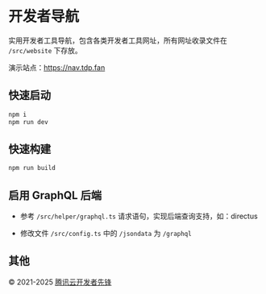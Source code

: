 # 开发者导航

实用开发者工具导航，包含各类开发者工具网址，所有网址收录文件在 `/src/website` 下存放。

演示站点：<https://nav.tdp.fan>

## 快速启动

```sh
npm i
npm run dev
```

## 快速构建

```sh
npm run build
```

## 启用 GraphQL 后端

- 参考 `/src/helper/graphql.ts` 请求语句，实现后端查询支持，如：directus

- 修改文件 `/src/config.ts` 中的 `/jsondata` 为 `/graphql`

## 其他

© 2021-2025 [腾讯云开发者先锋](https://tdp.fan)
